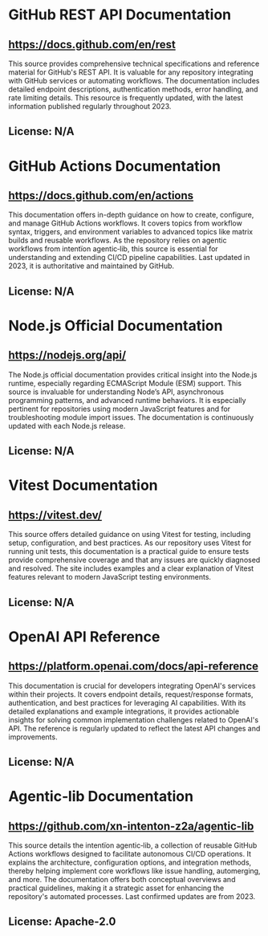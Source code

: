 # GitHub REST API Documentation
## https://docs.github.com/en/rest
This source provides comprehensive technical specifications and reference material for GitHub's REST API. It is valuable for any repository integrating with GitHub services or automating workflows. The documentation includes detailed endpoint descriptions, authentication methods, error handling, and rate limiting details. This resource is frequently updated, with the latest information published regularly throughout 2023. 

## License: N/A

# GitHub Actions Documentation
## https://docs.github.com/en/actions
This documentation offers in-depth guidance on how to create, configure, and manage GitHub Actions workflows. It covers topics from workflow syntax, triggers, and environment variables to advanced topics like matrix builds and reusable workflows. As the repository relies on agentic workflows from intentïon agentic‑lib, this source is essential for understanding and extending CI/CD pipeline capabilities. Last updated in 2023, it is authoritative and maintained by GitHub.

## License: N/A

# Node.js Official Documentation
## https://nodejs.org/api/
The Node.js official documentation provides critical insight into the Node.js runtime, especially regarding ECMAScript Module (ESM) support. This source is invaluable for understanding Node’s API, asynchronous programming patterns, and advanced runtime behaviors. It is especially pertinent for repositories using modern JavaScript features and for troubleshooting module import issues. The documentation is continuously updated with each Node.js release.

## License: N/A

# Vitest Documentation
## https://vitest.dev/
This source offers detailed guidance on using Vitest for testing, including setup, configuration, and best practices. As our repository uses Vitest for running unit tests, this documentation is a practical guide to ensure tests provide comprehensive coverage and that any issues are quickly diagnosed and resolved. The site includes examples and a clear explanation of Vitest features relevant to modern JavaScript testing environments.

## License: N/A

# OpenAI API Reference
## https://platform.openai.com/docs/api-reference
This documentation is crucial for developers integrating OpenAI's services within their projects. It covers endpoint details, request/response formats, authentication, and best practices for leveraging AI capabilities. With its detailed explanations and example integrations, it provides actionable insights for solving common implementation challenges related to OpenAI's API. The reference is regularly updated to reflect the latest API changes and improvements.

## License: N/A

# Agentic‑lib Documentation
## https://github.com/xn-intenton-z2a/agentic-lib
This source details the intentïon agentic‑lib, a collection of reusable GitHub Actions workflows designed to facilitate autonomous CI/CD operations. It explains the architecture, configuration options, and integration methods, thereby helping implement core workflows like issue handling, automerging, and more. The documentation offers both conceptual overviews and practical guidelines, making it a strategic asset for enhancing the repository's automated processes. Last confirmed updates are from 2023.

## License: Apache-2.0